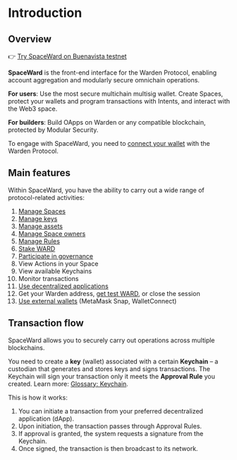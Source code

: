 ﻿---
sidebar_position: 1
id: home-doc
slug: /
---

# Introduction

## Overview

👉 [Try SpaceWard on Buenavista testnet](https://spaceward.buenavista.wardenprotocol.org)

**SpaceWard** is the front-end interface for the Warden Protocol, enabling account aggregation and modularly secure omnichain operations.

**For users**: Use the most secure multichain multisig wallet. Create Spaces, protect your wallets and program transactions with Intents, and interact with the Web3 space.

**For builders**: Build OApps on Warden or any compatible blockchain, protected by Modular Security.

To engage with SpaceWard, you need to [connect your wallet](/spaceward/connect-your-wallet) with the Warden Protocol.

## Main features

Within SpaceWard, you have the ability to carry out a wide range of protocol-related activities:

1. [Manage Spaces](manage-spaces)
2. [Manage keys](manage-keys)
3. [Manage assets](manage-assets)
4. [Manage Space owners](manage-owners)
5. [Manage Rules](manage-rules)
6. [Stake WARD](stake-ward)
7. [Participate in governance](participate-in-governance)
8. View Actions in your Space
9. View available Keychains
10. Monitor transactions
11. [Use decentralized applications](use-dApps)
12. Get your Warden address, [get test WARD](get-test-ward), or close the session
13. [Use external wallets](use-external-wallets) (MetaMask Snap, WalletConnect)

## Transaction flow

SpaceWard allows you to securely carry out operations across multiple blockchains.

You need to create a **key** (wallet) associated with a certain **Keychain** – a custodian that generates and stores keys and signs transactions. The Keychain will sign your transaction only it meets the **Approval Rule** you created. Learn more: [Glossary: Keychain](https://docs.wardenprotocol.org/learn/glossary#keychain).

This is how it works:

1. You can initiate a transaction from your preferred decentralized application (dApp).
2. Upon initiation, the transaction passes through Approval Rules.
3. If approval is granted, the system requests a signature from the Keychain.
4. Once signed, the transaction is then broadcast to its network.

